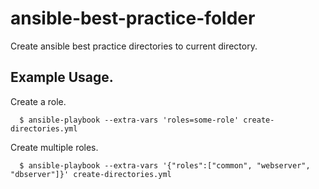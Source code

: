 # ansible-best-practice-folder
Create ansible best practice directories to current directory.

## Example Usage.

Create a role.
```
  $ ansible-playbook --extra-vars 'roles=some-role' create-directories.yml
```

Create multiple roles.
```
  $ ansible-playbook --extra-vars '{"roles":["common", "webserver", "dbserver"]}' create-directories.yml
```
